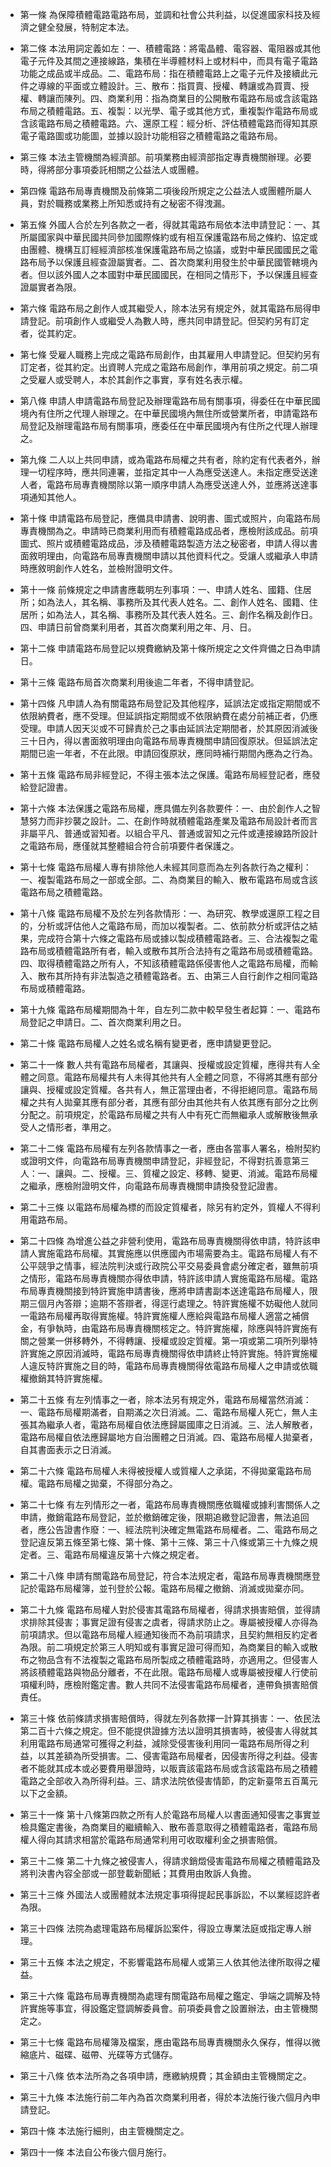 * 第一條 為保障積體電路電路布局，並調和社會公共利益，以促進國家科技及經濟之健全發展，特制定本法。

* 第二條 本法用詞定義如左：一、積體電路：將電晶體、電容器、電阻器或其他電子元件及其間之連接線路，集積在半導體材料上或材料中，而具有電子電路功能之成品或半成品。二、電路布局：指在積體電路上之電子元件及接續此元件之導線的平面或立體設計。三、散布：指買賣、授權、轉讓或為買賣、授權、轉讓而陳列。四、商業利用：指為商業目的公開散布電路布局或含該電路布局之積體電路。五、複製：以光學、電子或其他方式，重複製作電路布局或含該電路布局之積體電路。六、還原工程：經分析、評估積體電路而得知其原電子電路圖或功能圖，並據以設計功能相容之積體電路之電路布局。

* 第三條 本法主管機關為經濟部。前項業務由經濟部指定專責機關辦理。必要時，得將部分事項委託相關之公益法人或團體。

* 第四條 電路布局專責機關及前條第二項後段所規定之公益法人或團體所屬人員，對於職務或業務上所知悉或持有之秘密不得洩漏。

* 第五條 外國人合於左列各款之一者，得就其電路布局依本法申請登記：一、其所屬國家與中華民國共同參加國際條約或有相互保護電路布局之條約、協定或由團體、機構互訂經經濟部核准保護電路布局之協議，或對中華民國國民之電路布局予以保護且經查證屬實者。二、首次商業利用發生於中華民國管轄境內者。但以該外國人之本國對中華民國國民，在相同之情形下，予以保護且經查證屬實者為限。

* 第六條 電路布局之創作人或其繼受人，除本法另有規定外，就其電路布局得申請登記。前項創作人或繼受人為數人時，應共同申請登記。但契約另有訂定者，從其約定。

* 第七條 受雇人職務上完成之電路布局創作，由其雇用人申請登記。但契約另有訂定者，從其約定。出資聘人完成之電路布局創作，準用前項之規定。前二項之受雇人或受聘人，本於其創作之事實，享有姓名表示權。

* 第八條 申請人申請電路布局登記及辦理電路布局有關事項，得委任在中華民國境內有住所之代理人辦理之。在中華民國境內無住所或營業所者，申請電路布局登記及辦理電路布局有關事項，應委任在中華民國境內有住所之代理人辦理之。

* 第九條 二人以上共同申請，或為電路布局權之共有者，除約定有代表者外，辦理一切程序時，應共同連署，並指定其中一人為應受送達人。未指定應受送達人者，電路布局專責機關除以第一順序申請人為應受送達人外，並應將送達事項通知其他人。

* 第十條 申請電路布局登記，應備具申請書、說明書、圖式或照片，向電路布局專責機關為之。申請時已商業利用而有積體電路成品者，應檢附該成品。前項圖式、照片或積體電路成品，涉及積體電路製造方法之秘密者，申請人得以書面敘明理由，向電路布局專責機關申請以其他資料代之。受讓人或繼承人申請時應敘明創作人姓名，並檢附證明文件。

* 第十一條 前條規定之申請書應載明左列事項：一、申請人姓名、國籍、住居所；如為法人，其名稱、事務所及其代表人姓名。二、創作人姓名、國籍、住居所；如為法人，其名稱、事務所及其代表人姓名。三、創作名稱及創作日。四、申請日前曾商業利用者，其首次商業利用之年、月、日。

* 第十二條 申請電路布局登記以規費繳納及第十條所規定之文件齊備之日為申請日。

* 第十三條 電路布局首次商業利用後逾二年者，不得申請登記。

* 第十四條 凡申請人為有關電路布局登記及其他程序，延誤法定或指定期間或不依限納費者，應不受理。但延誤指定期間或不依限納費在處分前補正者，仍應受理。申請人因天災或不可歸責於己之事由延誤法定期間者，於其原因消滅後三十日內，得以書面敘明理由向電路布局專責機關申請回復原狀。但延誤法定期間已逾一年者，不在此限。申請回復原狀，應同時補行期間內應為之行為。

* 第十五條 電路布局非經登記，不得主張本法之保護。電路布局經登記者，應發給登記證書。

* 第十六條 本法保護之電路布局權，應具備左列各款要件：一、由於創作人之智慧努力而非抄襲之設計。二、在創作時就積體電路產業及電路布局設計者而言非屬平凡、普通或習知者。以組合平凡、普通或習知之元件或連接線路所設計之電路布局，應僅就其整體組合符合前項要件者保護之。

* 第十七條 電路布局權人專有排除他人未經其同意而為左列各款行為之權利：一、複製電路布局之一部或全部。二、為商業目的輸入、散布電路布局或含該電路布局之積體電路。

* 第十八條 電路布局權不及於左列各款情形：一、為研究、教學或還原工程之目的，分析或評估他人之電路布局，而加以複製者。二、依前款分析或評估之結果，完成符合第十六條之電路布局或據以製成積體電路者。三、合法複製之電路布局或積體電路所有者，輸入或散布其所合法持有之電路布局或積體電路。四、取得積體電路之所有人，不知該積體電路係侵害他人之電路布局權，而輸入、散布其所持有非法製造之積體電路者。五、由第三人自行創作之相同電路布局或積體電路。

* 第十九條 電路布局權期間為十年，自左列二款中較早發生者起算：一、電路布局登記之申請日。二、首次商業利用之日。

* 第二十條 電路布局權人之姓名或名稱有變更者，應申請變更登記。

* 第二十一條 數人共有電路布局權者，其讓與、授權或設定質權，應得共有人全體之同意。電路布局權共有人未得其他共有人全體之同意，不得將其應有部分讓與、授權或設定質權。各共有人，無正當理由者，不得拒絕同意。電路布局權之共有人拋棄其應有部分者，其應有部分由其他共有人依其應有部分之比例分配之。前項規定，於電路布局權之共有人中有死亡而無繼承人或解散後無承受人之情形者，準用之。

* 第二十二條 電路布局權有左列各款情事之一者，應由各當事人署名，檢附契約或證明文件，向電路布局專責機關申請登記，非經登記，不得對抗善意第三人：一、讓與。二、授權。三、質權之設定、移轉、變更、消滅。電路布局權之繼承，應檢附證明文件，向電路布局專責機關申請換發登記證書。

* 第二十三條 以電路布局權為標的而設定質權者，除另有約定外，質權人不得利用電路布局。

* 第二十四條 為增進公益之非營利使用，電路布局專責機關得依申請，特許該申請人實施電路布局權。其實施應以供應國內市場需要為主。電路布局權人有不公平競爭之情事，經法院判決或行政院公平交易委員會處分確定者，雖無前項之情形，電路布局專責機關亦得依申請，特許該申請人實施電路布局權。電路布局專責機關接到特許實施申請書後，應將申請書副本送達電路布局權人，限期三個月內答辯；逾期不答辯者，得逕行處理之。特許實施權不妨礙他人就同一電路布局權再取得實施權。特許實施權人應給與電路布局權人適當之補償金，有爭執時，由電路布局專責機關核定之。特許實施權，除應與特許實施有關之營業一併移轉外，不得轉讓、授權或設定質權。第一項或第二項所列舉特許實施之原因消滅時，電路布局專責機關得依申請終止特許實施。特許實施權人違反特許實施之目的時，電路布局專責機關得依電路布局權人之申請或依職權撤銷其特許實施權。

* 第二十五條 有左列情事之一者，除本法另有規定外，電路布局權當然消滅：一、電路布局權期滿者，自期滿之次日消滅。二、電路布局權人死亡，無人主張其為繼承人者，電路布局權自依法應歸屬國庫之日消滅。三、法人解散者，電路布局權自依法應歸屬地方自治團體之日消滅。四、電路布局權人拋棄者，自其書面表示之日消滅。

* 第二十六條 電路布局權人未得被授權人或質權人之承諾，不得拋棄電路布局權。電路布局權之拋棄，不得部分為之。

* 第二十七條 有左列情形之一者，電路布局專責機關應依職權或據利害關係人之申請，撤銷電路布局登記，並於撤銷確定後，限期追繳登記證書，無法追回者，應公告證書作廢：一、經法院判決確定無電路布局權者。二、電路布局之登記違反第五條至第七條、第十條、第十三條、第三十八條或第三十九條之規定者。三、電路布局權違反第十六條之規定者。

* 第二十八條 申請有關電路布局登記，符合本法規定者，電路布局專責機關應登記於電路布局權簿，並刊登於公報。電路布局權之撤銷、消滅或拋棄亦同。

* 第二十九條 電路布局權人對於侵害其電路布局權者，得請求損害賠償，並得請求排除其侵害；事實足證有侵害之虞者，得請求防止之。專屬被授權人亦得為前項請求。但以電路布局權人經通知後而不為前項請求，且契約無相反約定者為限。前二項規定於第三人明知或有事實足證可得而知，為商業目的輸入或散布之物品含有不法複製之電路布局所製成之積體電路時，亦適用之。但侵害人將該積體電路與物品分離者，不在此限。電路布局權人或專屬被授權人行使前項權利時，應檢附鑑定書。數人共同不法侵害電路布局權者，連帶負損害賠償責任。

* 第三十條 依前條請求損害賠償時，得就左列各款擇一計算其損害：一、依民法第二百十六條之規定。但不能提供證據方法以證明其損害時，被侵害人得就其利用電路布局通常可獲得之利益，減除受侵害後利用同一電路布局所得之利益，以其差額為所受損害。二、侵害電路布局權者，因侵害所得之利益。侵害者不能就其成本或必要費用舉證時，以販賣該電路布局或含該電路布局之積體電路之全部收入為所得利益。三、請求法院依侵害情節，酌定新臺幣五百萬元以下之金額。

* 第三十一條 第十八條第四款之所有人於電路布局權人以書面通知侵害之事實並檢具鑑定書後，為商業目的繼續輸入、散布善意取得之積體電路者，電路布局權人得向其請求相當於電路布局通常利用可收取權利金之損害賠償。

* 第三十二條 第二十九條之被侵害人，得請求銷燬侵害電路布局權之積體電路及將判決書內容全部或一部登載新聞紙；其費用由敗訴人負擔。

* 第三十三條 外國法人或團體就本法規定事項得提起民事訴訟，不以業經認許者為限。

* 第三十四條 法院為處理電路布局權訴訟案件，得設立專業法庭或指定專人辦理。

* 第三十五條 本法之規定，不影響電路布局權人或第三人依其他法律所取得之權益。

* 第三十六條 電路布局專責機關為處理有關電路布局權之鑑定、爭端之調解及特許實施等事宜，得設鑑定暨調解委員會。前項委員會之設置辦法，由主管機關定之。

* 第三十七條 電路布局權簿及檔案，應由電路布局專責機關永久保存，惟得以微縮底片、磁碟、磁帶、光碟等方式儲存。

* 第三十八條 依本法所為之各項申請，應繳納規費；其金額由主管機關定之。

* 第三十九條 本法施行前二年內為首次商業利用者，得於本法施行後六個月內申請登記。

* 第四十條 本法施行細則，由主管機關定之。

* 第四十一條 本法自公布後六個月施行。

